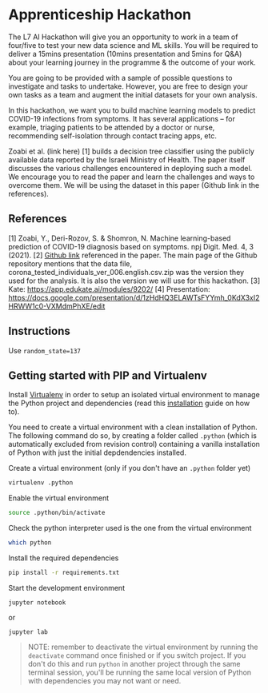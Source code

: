 # Apprenticeship Hackathon

The L7 AI Hackathon will give you an opportunity to work in a team of four/five to test your new data science and ML skills. You will be required to deliver a 15mins presentation (10mins presentation and 5mins for Q&A) about your learning journey in the programme & the outcome of your work.

You are going to be provided with a sample of possible questions to investigate and tasks to undertake. However, you are free to design your own tasks as a team and augment the initial datasets for your own analysis.

In this hackathon, we want you to build machine learning models to predict COVID-19 infections from symptoms. It has several applications – for example, triaging patients to be attended by a doctor or nurse, recommending self-isolation through contact tracing apps, etc.

Zoabi et al. (link here) [1] builds a decision tree classifier using the publicly available data reported by the Israeli Ministry of Health. The paper itself discusses the various challenges encountered in deploying such a model. We encourage you to read the paper and learn the challenges and ways to overcome them. We will be using the dataset in this paper (Github link in the references).

## References
[1] Zoabi, Y., Deri-Rozov, S. & Shomron, N. Machine learning-based prediction of COVID-19 diagnosis based on symptoms. npj Digit. Med. 4, 3 (2021).
[2] [Github link](https://github.com/nshomron/covidpred/tree/master) referenced in the paper. The main page of the Github repository mentions that the data file, corona_tested_individuals_ver_006.english.csv.zip was the version they used for the analysis. It is also the version we will use for this hackathon.
[3] Kate: https://app.edukate.ai/modules/9202/
[4] Presentation: https://docs.google.com/presentation/d/1zHdHQ3ELAWTsFYYmh_0KdX3xI2HRWW1c0-VXMdmPhXE/edit

## Instructions

Use `random_state=137`

## Getting started with PIP and Virtualenv

Install [Virtualenv](https://pypi.org/project/virtualenv/) in order to setup an isolated virtual environment to manage the Python project and dependencies (read this [installation](https://virtualenv.pypa.io/en/latest/installation.html) guide on how to).

You need to create a virtual environment with a clean installation of Python. The following command do so, by creating a folder called `.python` (which is automatically excluded from revision control) containing a vanilla installation of Python with just the initial depdendencies installed.

Create a virtual environment (only if you don't have an `.python` folder yet)

```sh
virtualenv .python
```

Enable the virtual environment

```sh
source .python/bin/activate
```

Check the python interpreter used is the one from the virtual environment

```sh
which python
```

Install the required dependencies

```sh
pip install -r requirements.txt
```

Start the development environment

```
jupyter notebook
```

or

```
jupyter lab
```

> NOTE: remember to deactivate the virtual environment by running the `deactivate` command once finished or if you switch project. If you don't do this and run `python` in another project through the same terminal session, you'll be running the same local version of Python with dependencies you may not want or need.
